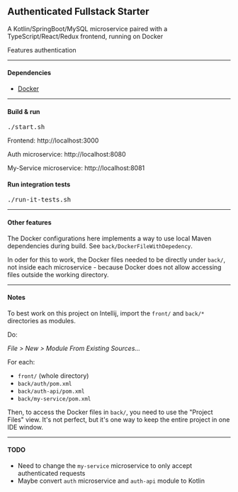 ## Authenticated Fullstack Starter

A Kotlin/SpringBoot/MySQL microservice paired with a TypeScript/React/Redux frontend, running on Docker

Features authentication

<hr>

#### Dependencies

* [Docker](https://www.docker.com/)

<hr>

#### Build & run

<pre>
./start.sh
</pre>

Frontend: http://localhost:3000

Auth microservice: http://localhost:8080

My-Service microservice: http://localhost:8081

#### Run integration tests

<pre>
./run-it-tests.sh
</pre>

<hr>

#### Other features

The Docker configurations here implements a way to use local Maven dependencies during build. 
See `back/DockerFileWithDepedency`.

In oder for this to work, the Docker files needed to be directly under `back/`, not inside each microservice - because Docker does not allow accessing files outside the working directory.

<hr>

#### Notes

To best work on this project on Intellij, import the `front/` and `back/*` directories as modules.

Do: 

*File > New > Module From Existing Sources...*

For each:
- `front/` (whole directory)
- `back/auth/pom.xml`
- `back/auth-api/pom.xml`
- `back/my-service/pom.xml`

Then, to access the Docker files in `back/`, you need to use the "Project Files" view. It's not perfect, but it's one way to keep the entire project in one IDE window.

<hr>

#### TODO

- Need to change the `my-service` microservice to only accept authenticated requests
- Maybe convert `auth` microservice and `auth-api` module to Kotlin
